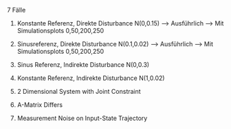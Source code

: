 7 Fälle

1. Konstante Referenz, Direkte Disturbance N(0,0.15)
--> Ausführlich
--> Mit Simulationsplots 0,50,200,250


2. Sinusreferenz, Direkte Disturbance N(0.1,0.02)
--> Ausführlich
--> Mit Simulationsplots 0,50,200,250


3. Sinus Referenz, Indirekte Disturbance N(0,0.3)


4. Konstante Referenz, Indirekte Disturbance N(1,0.02)


5. 2 Dimensional System with Joint Constraint


6. A-Matrix Differs


7. Measurement Noise on Input-State Trajectory